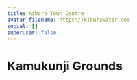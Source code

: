 ```yaml
---
title: Kibera Town Centre
avatar_filename: https://kiberawater.com
social: []
superuser: false
---
```

# Kamukunji Grounds